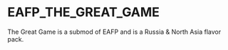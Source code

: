 # EAFP_THE_GREAT_GAME
The Great Game is a submod of EAFP and is a Russia &amp; North Asia flavor pack.
